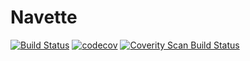 # Navette
[![Build Status](https://travis-ci.org/gbleu/Navette.svg?branch=master)](https://travis-ci.org/gbleu/Navette)
[![codecov](https://codecov.io/gh/gbleu/Navette/branch/master/graph/badge.svg)](https://codecov.io/gh/gbleu/Navette)
[![Coverity Scan Build Status](https://scan.coverity.com/projects/9023/badge.svg)](https://scan.coverity.com/projects/gbleu-navette)
